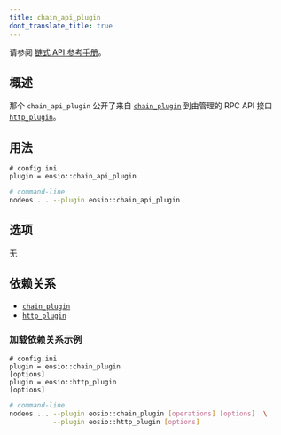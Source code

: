 ```yaml
---
title: chain_api_plugin
dont_translate_title: true
---
```


请参阅 [链式 API 参考手册](https://docs.eosnetwork.com/apis/leap/latest/chain.api/)。

## 概述

那个 `chain_api_plugin` 公开了来自 [`chain_plugin`](./chain-plugin.md) 到由管理的 RPC API 接口 [`http_plugin`](../http_plugin/index.md)。

## 用法

```console
# config.ini
plugin = eosio::chain_api_plugin
```
```sh
# command-line
nodeos ... --plugin eosio::chain_api_plugin
```

## 选项

无

## 依赖关系

* [`chain_plugin`](./chain-plugin.md)
* [`http_plugin`](./http-plugin.md)

### 加载依赖关系示例

```console
# config.ini
plugin = eosio::chain_plugin
[options]
plugin = eosio::http_plugin
[options]
```
```sh
# command-line
nodeos ... --plugin eosio::chain_plugin [operations] [options]  \
           --plugin eosio::http_plugin [options]
```
